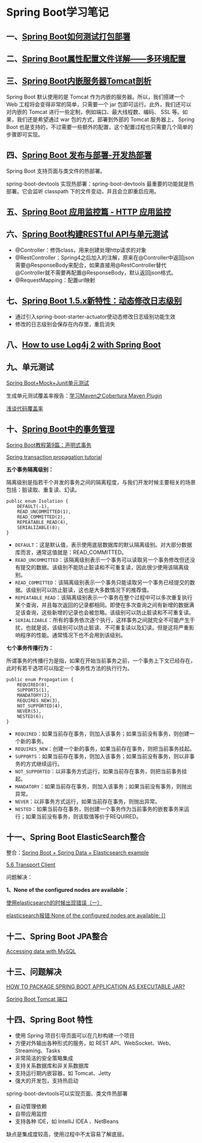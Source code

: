 # Spring Boot学习笔记

## 一、[Spring Boot如何测试打包部署](http://www.ityouknow.com/springboot/2017/05/09/springboot-deploy.html)

## 二、[Spring Boot属性配置文件详解——多环境配置](http://blog.didispace.com/springbootproperties/)

## 三、[Spring Boot内嵌服务器Tomcat剖析](http://blog.720ui.com/2016/springboot_05_server_tomcat/)

Spring Boot 默认使用的是 Tomcat 作为内嵌的服务器。所以，我们搭建一个 Web 工程将会变得非常的简单，只需要一个 jar 包即可运行。此外，我们还可以对内嵌的 Tomcat 进行一些定制，例如端口、最大线程数、编码、 SSL 等。如果，我们还是希望通过 war 包的方式，部署到外部的 Tomcat 服务器上， Spring Boot 也是支持的，不过需要一些额外的配置，这个配置过程也只需要几个简单的步骤即可实现。

## 四、[Spring Boot 发布与部署-开发热部署](http://blog.720ui.com/2017/springboot_08_deploy_autoload/)

Spring Boot 支持页面与类文件的热部署。

spring-boot-devtools 实现热部署：spring-boot-devtools 最重要的功能就是热部署。它会监听 classpath 下的文件变动，并且会立即重启应用。

## 五、[Spring Boot 应用监控篇 - HTTP 应用监控](http://blog.720ui.com/2017/springboot_09_actuator_http/)

## 六、[Spring Boot构建RESTful API与单元测试](http://blog.didispace.com/springbootrestfulapi/)

- @Controller：修饰class，用来创建处理http请求的对象
- @RestController：Spring4之后加入的注解，原来在@Controller中返回json需要@ResponseBody来配合，如果直接用@RestController替代@Controller就不需要再配置@ResponseBody，默认返回json格式。
- @RequestMapping：配置url映射

## 七、[Spring Boot 1.5.x新特性：动态修改日志级别](http://blog.didispace.com/spring-boot-1-5-x-feature-1/)

- 通过引入spring-boot-starter-actuator使动态修改日志级别功能生效
- 修改的日志级别会保存在内存里，重启消失

## 八、[How to use Log4j 2 with Spring Boot](https://www.callicoder.com/spring-boot-log4j-2-example/)

## 九、单元测试

[Spring Boot+Mock+Junit单元测试](https://dzone.com/articles/spring-boot-unit-testing-and-mocking-with-mockito)

生成单元测试覆盖率报告：[学习Maven之Cobertura Maven Plugin](http://www.cnblogs.com/qyf404/p/5040593.html)

[浅谈代码覆盖率](https://tech.youzan.com/code-coverage/)

## 十、[Spring Boot中的事务管理](http://blog.didispace.com/springboottransactional/)

[Spring Boot教程第9篇：声明式事务](http://www.fangzhipeng.com/2017/05/05/SpringBoot%E9%9D%9E%E5%AE%98%E6%96%B9%E6%95%99%E7%A8%8B-%E7%AC%AC%E4%B8%83%E7%AF%87-springboot%E5%BC%80%E5%90%AF%E5%A3%B0%E6%98%8E%E5%BC%8F%E4%BA%8B%E5%8A%A1/)

[Spring transaction propagation tutorial](http://www.byteslounge.com/tutorials/spring-transaction-propagation-tutorial)

**五个事务隔离级别：**

隔离级别是指若干个并发的事务之间的隔离程度，与我们开发时候主要相关的场景包括：脏读取、重复读、幻读。

```
public enum Isolation {
    DEFAULT(-1),
    READ_UNCOMMITTED(1),
    READ_COMMITTED(2),
    REPEATABLE_READ(4),
    SERIALIZABLE(8);
}
```

- `DEFAULT`：这是默认值，表示使用底层数据库的默认隔离级别。对大部分数据库而言，通常这值就是：READ_COMMITTED。
- `READ_UNCOMMITTED`：该隔离级别表示一个事务可以读取另一个事务修改但还没有提交的数据。该级别不能防止脏读和不可重复读，因此很少使用该隔离级别。
- `READ_COMMITTED`：该隔离级别表示一个事务只能读取另一个事务已经提交的数据。该级别可以防止脏读，这也是大多数情况下的推荐值。
- `REPEATABLE_READ`：该隔离级别表示一个事务在整个过程中可以多次重复执行某个查询，并且每次返回的记录都相同。即使在多次查询之间有新增的数据满足该查询，这些新增的记录也会被忽略。该级别可以防止脏读和不可重复读。
- `SERIALIZABLE`：所有的事务依次逐个执行，这样事务之间就完全不可能产生干扰，也就是说，该级别可以防止脏读、不可重复读以及幻读。但是这将严重影响程序的性能。通常情况下也不会用到该级别。

**七个事务传播行为：**

所谓事务的传播行为是指，如果在开始当前事务之前，一个事务上下文已经存在，此时有若干选项可以指定一个事务性方法的执行行为。

```
public enum Propagation {
    REQUIRED(0),
    SUPPORTS(1),
    MANDATORY(2),
    REQUIRES_NEW(3),
    NOT_SUPPORTED(4),
    NEVER(5),
    NESTED(6);
}
```

* `REQUIRED`：如果当前存在事务，则加入该事务；如果当前没有事务，则创建一个新的事务。
* `REQUIRES_NEW`：创建一个新的事务，如果当前存在事务，则把当前事务挂起。
* `SUPPORTS`：如果当前存在事务，则加入该事务；如果当前没有事务，则以非事务的方式继续运行。
* `NOT_SUPPORTED`：以非事务方式运行，如果当前存在事务，则把当前事务挂起。
* `MANDATORY`：如果当前存在事务，则加入该事务；如果当前没有事务，则抛出异常。
* `NEVER`：以非事务方式运行，如果当前存在事务，则抛出异常。
* `NESTED`：如果当前存在事务，则创建一个事务作为当前事务的嵌套事务来运行；如果当前没有事务，则该取值等价于REQUIRED。

## 十一、Spring Boot ElasticSearch整合

整合：[Spring Boot + Spring Data + Elasticsearch example](https://www.mkyong.com/spring-boot/spring-boot-spring-data-elasticsearch-example/)

[5.6 Transport Client](https://www.elastic.co/guide/en/elasticsearch/client/java-api/5.6/transport-client.html#transport-client)

问题解决：

**1、None of the configured nodes are available：**

[使用elasticsearch的时候出现错误（一）](http://blog.csdn.net/Zebra_916/article/details/78653283)

[elasticsearch报错:None of the configured nodes are available: []](http://blog.csdn.net/lu_wei_wei/article/details/51263133)

## 十二、Spring Boot JPA整合

[Accessing data with MySQL](https://spring.io/guides/gs/accessing-data-mysql/)

## 十三、问题解决

[HOW TO PACKAGE SPRING BOOT APPLICATION AS EXECUTABLE JAR?](http://www.tsarx.com/2017/06/how-package-spring-boot-application-executable-jar/)

[Spring Boot Tomcat 端口](http://fanlychie.github.io/post/spring-boot-tomcat-port.html)

## 十四、Spring Boot 特性

- 使用 Spring 项目引导页面可以在几秒构建一个项目
- 方便对外输出各种形式的服务，如 REST API、WebSocket、Web、Streaming、Tasks
- 非常简洁的安全策略集成
- 支持关系数据库和非关系数据库
- 支持运行期内嵌容器，如 Tomcat、Jetty
- 强大的开发包，支持热启动

spring-boot-devtools可以实现页面、类文件热部署

- 自动管理依赖
- 自带应用监控
- 支持各种 IDE，如 IntelliJ IDEA 、NetBeans

缺点是集成度较高，使用过程中不太容易了解底层。